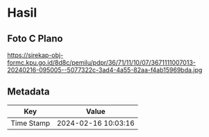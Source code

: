 # Hasil

## Foto C Plano

https://sirekap-obj-formc.kpu.go.id/8d8c/pemilu/pdpr/36/71/11/10/07/3671111007013-20240216-095005--5077322c-3ad4-4a55-82aa-f4ab15969bda.jpg


## Metadata

| Key        | Value               |
| ---------- | ------------------- |
| Time Stamp | 2024-02-16 10:03:16 |



